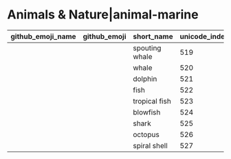 # Animals & Nature|animal-marine

|github_emoji_name|github_emoji|short_name|unicode_index|
|---|---|---|---|
|||spouting whale|519|
|||whale|520|
|||dolphin|521|
|||fish|522|
|||tropical fish|523|
|||blowfish|524|
|||shark|525|
|||octopus|526|
|||spiral shell|527|
